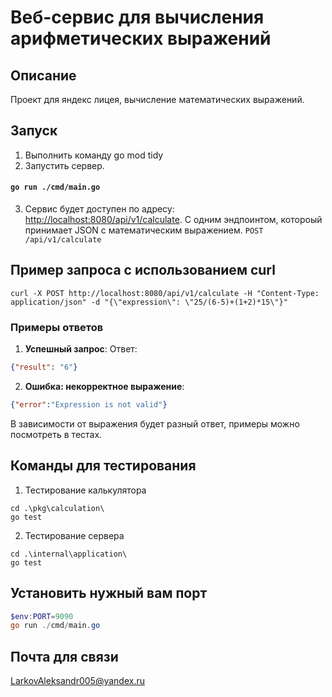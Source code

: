 

# Веб-сервис для вычисления арифметических выражений

## Описание
Проект для яндекс лицея, вычисление математических выражений.

## Запуск
1. Выполнить команду go mod tidy
2. Запустить сервер.
#### `go run ./cmd/main.go `
3. Сервис будет доступен по адресу: [http://localhost:8080/api/v1/calculate](http://localhost:8080/api/v1/calculate). 
С одним эндпоинтом, котороый принимает JSON с математическим выражением. `POST /api/v1/calculate`

## Пример запроса с использованием curl
`curl -X POST http://localhost:8080/api/v1/calculate -H "Content-Type: application/json" -d "{\"expression\": \"25/(6-5)+(1+2)*15\"}"`
### Примеры ответов

1. **Успешный запрос**:
Ответ:

```json
{"result": "6"}
```

2. **Ошибка: некорректное выражение**:

```json
{"error":"Expression is not valid"}
```

В зависимости от выражения будет разный ответ, примеры можно посмотреть в тестах.
## Команды для тестирования
1. Тестирование калькулятора
```
cd .\pkg\calculation\ 
go test
```
2. Тестирование сервера
```
cd .\internal\application\
go test
```
## Установить нужный вам порт
```powershell
$env:PORT=9090
go run ./cmd/main.go
```

## Почта для связи
LarkovAleksandr005@yandex.ru
